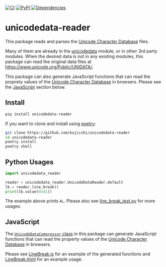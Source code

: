 [![CI](https://github.com/kojiishi/unicodedata-reader/actions/workflows/ci.yml/badge.svg)](https://github.com/kojiishi/unicodedata-reader/actions/workflows/ci.yml)
[![PyPI](https://img.shields.io/pypi/v/unicodedata-reader.svg)](https://pypi.org/project/unicodedata-reader/)
[![Dependencies](https://badgen.net/github/dependabot/kojiishi/unicodedata-reader)](https://github.com/kojiishi/unicodedata-reader/network/updates)


# unicodedata-reader

This package reads and parses the [Unicode Character Database] files.

Many of them are already in the [unicodedata] module,
or in other 3rd party modules.
When the desired data is not in any existing modules,
this package can read the original data files
at <https://www.unicode.org/Public/UNIDATA/>.

This package can also generate JavaScript functions
that can read the proprety values of the [Unicode Character Database]
in browsers.
Please see the [JavaScript] section below.

[Unicode Character Database]: https://unicode.org/reports/tr44/
[unicodedata]: https://docs.python.org/3/library/unicodedata.html

## Install

```sh
pip install unicodedata-reader
```
If you want to clone and install using [poetry]:
```sh
git clone https://github.com/kojiishi/unicodedata-reader
cd unicodedata-reader
poetry install
poetry shell
```

[poetry]: https://github.com/python-poetry/poetry


## Python Usages

```python
import unicodedata_reader

reader = unicodedata_reader.UnicodeDataReader.default
lb = reader.line_break()
print(lb.value(0x41))
```
The example above prints `AL`.
Please also see [line_break_test.py] for more usages.

[line_break_test.py]: https://github.com/kojiishi/unicodedata-reader/blob/main/tests/line_break_test.py

## JavaScript
[JavaScript]: #javascript

The [`UnicodeDataCompressor` class] in this package
can generate JavaScript functions that can read the property values
of the [Unicode Character Database] in browsers.

Please see [LineBreak.js] for an example of the generated functions
and [LineBreak.html] for an example usage.

[`UnicodeDataCompressor` class]: https://github.com/kojiishi/unicodedata-reader/blob/main/unicodedata_reader/compressor.py
[LineBreak.html]: https://github.com/kojiishi/unicodedata-reader/blob/main/js/LineBreak.html
[LineBreak.js]: https://github.com/kojiishi/unicodedata-reader/blob/main/js/LineBreak.js
